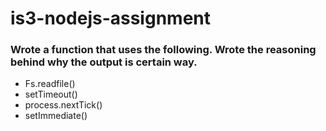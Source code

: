 # is3-nodejs-assignment


### Wrote a function that uses the following. Wrote the reasoning behind why the output is certain way.
- Fs.readfile()
- setTimeout()
- process.nextTick()
- setImmediate()
